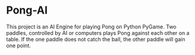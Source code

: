# Pong-AI
This project is an AI Engine for playing Pong on Python PyGame.
Two paddles, controlled by AI or computers plays Pong against each other on a table. 
If the one paddle does not catch the ball, the other paddle will gain one point. 
